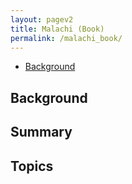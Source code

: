 ```yaml
---
layout: pagev2
title: Malachi (Book)
permalink: /malachi_book/
---
```

- [Background](#background)

## Background

## Summary

## Topics
